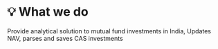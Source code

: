 # 💡 What we do

Provide analytical solution to mutual fund investments in India, Updates NAV, parses and saves CAS investments

